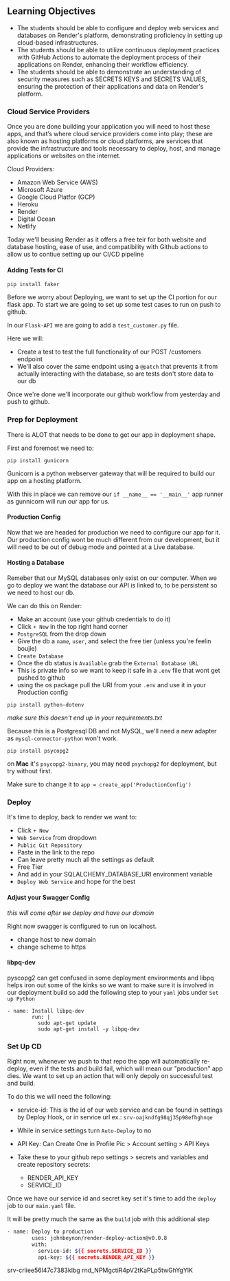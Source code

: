 ## Learning Objectives

- The students should be able to configure and deploy web services and databases on Render's platform, demonstrating proficiency in setting up cloud-based infrastructures.
- The students should be able to utilize continuous deployment practices with GitHub Actions to automate the deployment process of their applications on Render, enhancing their workflow efficiency.
- The students should be able to demonstrate an understanding of security measures such as SECRETS KEYS and SECRETS VALUES, ensuring the protection of their applications and data on Render's platform.

### Cloud Service Providers

Once you are done building your application you will need to host these apps, and that’s where cloud service providers come into play; these are also known as hosting platforms or cloud platforms, are services that provide the infrastructure and tools necessary to deploy, host, and manage applications or websites on the internet.

Cloud Providers:
- Amazon Web Service (AWS)
- Microsoft Azure
- Google Cloud Platfor (GCP)
- Heroku 
- Render
- Digital Ocean
- Netlify

Today we'll beusing Render as it offers a free teir for both website and database hosting, ease of use, and compatibility with Github actions to allow us to contiue setting up our CI/CD pipeline

#### Adding Tests for CI

```
pip install faker
```

Before we worry about Deploying, we want to set up the CI portion for our flask app. To start we are going to set up some test cases to run on push to github.

In our `Flask-API` we are going to add a `test_customer.py` file. 

Here we will:

- Create a test to test the full functionality of our POST /customers endpoint
- We'll also cover the same endpoint using a `@patch` that prevents it from actually interacting with the database, so are tests don't store data to our db

Once we're done we'll incorporate our github workflow from yesterday and push to github.

### Prep for Deployment

There is ALOT that needs to be done to get our app in deployment shape.

First and foremost we need to: 

```
pip install gunicorn
```
Gunicorn is a python webserver gateway that will be required to build our app on a hosting platform.

With this in place we can remove our `if __name__ == '__main__'` app runner as gunnicorn will run our app for us.

#### Production Config

Now that we are headed for production we need to configure our app for it. Our production config wont be much different from our development, but it will need to be out of debug mode and pointed at a Live database.

#### Hosting a Database

Remeber that our MySQL databases only exist on our computer. When we go to deploy we want the database our API is linked to, to be persistent so we need to host our db.

We can do this on Render:

- Make an account (use your github credentials to do it)
- Click `+ New` in the top right hand corner
- `PostgreSQL` from the drop down
- Give the db a `name`, `user`, and select the free tier (unless you're feelin boujie)
- `Create Database`
- Once the db status is `Available` grab the `External Database URL`
- This is private info so we want to keep it safe in a `.env` file that wont get pushed to github
- using the os package pull the URI from your `.env` and use it in your Production config

```
pip install python-dotenv
```
*make sure this doesn't end up in your requirements.txt*

Because this is a Postgresql DB and not MySQL, we'll need a new adapter as `mysql-connector-python` won't work.

```
pip install psycopg2
```
on **Mac** it's `psycopg2-binary`, you may need `psychopg2` for deployment, but try without first.

Make sure to change it to `app = create_app('ProductionConfig')`


### Deploy

It's time to deploy, back to render we want to:

- Click `+ New`
- `Web Service` from dropdown
- `Public Git Repository`
- Paste in the link to the repo
- Can leave pretty much all the settings as default
- Free Tier
- And add in your SQLALCHEMY_DATABASE_URI environment variable
- `Deploy Web Service` and hope for the best

#### Adjust your Swagger Config 

*this will come after we deploy and have our domain*

Right now swagger is configured to run on localhost.

- change host to new domain
- change scheme to https

#### libpq-dev

pyscopg2 can get confused in some deployment environments and libpq helps iron out some of the kinks so we want to make sure it is involved in our deployment build so add the following step to your `yaml` jobs under `Set up Python`

```
- name: Install libpq-dev
        run: |
          sudo apt-get update
          sudo apt-get install -y libpq-dev
```


### Set Up CD

Right now, whenever we push to that repo the app will automatically re-deploy, even if the tests and build fail, which will mean our "production" app dies. We want to set up an action that will only depoly on successful test and build.

To do this we will need the following:

- service-id: This is the id of our web service and can be found in settings by Deploy Hook, or in service url ex.: `srv-oajkndfg98qj35p98efhghnqe`
- While in service settings turn `Auto-Deploy` to no

- API Key: Can Create One in Profile Pic > Account setting > API Keys
- Take these to your github repo settings > secrets and variables and create repository secrets:

    - RENDER_API_KEY
    - SERVICE_ID

Once we have our service id and secret key set it's time to add the `deploy` job to our `main.yaml` file.

It will be pretty much the same as the `build` job with this additional step

``` bash
- name: Deploy to production
        uses: johnbeynon/render-deploy-action@v0.0.8
        with:
          service-id: ${{ secrets.SERVICE_ID }} 
          api-key: ${{ secrets.RENDER_API_KEY }} 
```


srv-crliee56l47c7383klbg
rnd_NPMgctiR4pV2tKaPLp5twGhYgYlK